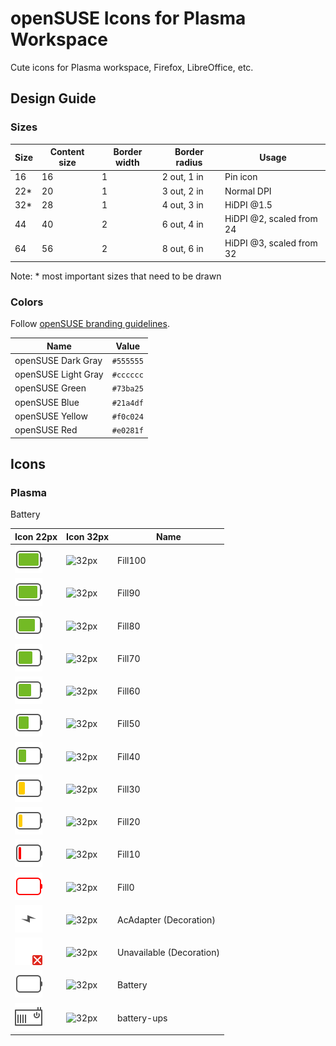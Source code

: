 # openSUSE Icons for Plasma Workspace

Cute icons for Plasma workspace, Firefox, LibreOffice, etc.

## Design Guide

### Sizes

Size | Content size | Border width | Border radius | Usage
-----|--------------|--------------|---------------|------------
16   | 16           | 1            | 2 out, 1 in   | Pin icon
22*  | 20           | 1            | 3 out, 2 in   | Normal DPI
32*  | 28           | 1            | 4 out, 3 in   | HiDPI @1.5
44   | 40           | 2            | 6 out, 4 in   | HiDPI @2, scaled from 24
64   | 56           | 2            | 8 out, 6 in   | HiDPI @3, scaled from 32

Note: * most important sizes that need to be drawn

### Colors

Follow [openSUSE branding guidelines](https://opensuse.github.io/branding-guidelines/).

Name                  | Value
----------------------|--------
openSUSE Dark Gray    | `#555555`
openSUSE Light Gray   | `#cccccc`
openSUSE Green        | `#73ba25`
openSUSE Blue         | `#21a4df`
openSUSE Yellow       | `#f0c024`
openSUSE Red          | `#e0281f`

## Icons

### Plasma

Battery

Icon 22px | Icon 32px | Name
----------|-----------|-----
![22px](src/plasma/battery/22-22-Fill100.svg) | ![32px](src/plasma/battery/32-32-Fill100.svg) | Fill100
![22px](src/plasma/battery/22-22-Fill90.svg) | ![32px](src/plasma/battery/32-32-Fill90.svg) | Fill90
![22px](src/plasma/battery/22-22-Fill80.svg) | ![32px](src/plasma/battery/32-32-Fill80.svg) | Fill80
![22px](src/plasma/battery/22-22-Fill70.svg) | ![32px](src/plasma/battery/32-32-Fill70.svg) | Fill70
![22px](src/plasma/battery/22-22-Fill60.svg) | ![32px](src/plasma/battery/32-32-Fill60.svg) | Fill60
![22px](src/plasma/battery/22-22-Fill50.svg) | ![32px](src/plasma/battery/32-32-Fill50.svg) | Fill50
![22px](src/plasma/battery/22-22-Fill40.svg) | ![32px](src/plasma/battery/32-32-Fill40.svg) | Fill40
![22px](src/plasma/battery/22-22-Fill30.svg) | ![32px](src/plasma/battery/32-32-Fill30.svg) | Fill30
![22px](src/plasma/battery/22-22-Fill20.svg) | ![32px](src/plasma/battery/32-32-Fill20.svg) | Fill20
![22px](src/plasma/battery/22-22-Fill10.svg) | ![32px](src/plasma/battery/32-32-Fill10.svg) | Fill10
![22px](src/plasma/battery/22-22-Fill0.svg) | ![32px](src/plasma/battery/32-32-Fill0.svg) | Fill0
![22px](src/plasma/battery/22-22-AcAdapter.svg) | ![32px](src/plasma/battery/32-32-AcAdapter.svg) | AcAdapter (Decoration)
![22px](src/plasma/battery/22-22-Unavailable.svg) | ![32px](src/plasma/battery/32-32-Unavailable.svg) | Unavailable (Decoration)
![22px](src/plasma/battery/22-22-Battery.svg) | ![32px](src/plasma/battery/32-32-Battery.svg) | Battery
![22px](src/plasma/battery/22-22-battery-ups.svg) | ![32px](src/plasma/battery/32-32-battery-ups.svg) | battery-ups